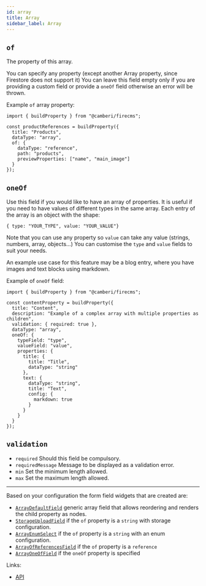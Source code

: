 ```yaml
---
id: array
title: Array
sidebar_label: Array
---
```


##  `of`

The property of this array.

You can specify any property (except another Array property, since
Firestore does not support it)
You can leave this field empty only if you are providing a custom field or
provide a `oneOf` field otherwise an error will be thrown.

Example `of` array property:
```tsx
import { buildProperty } from "@camberi/firecms";

const productReferences = buildProperty({
  title: "Products",
  dataType: "array",
  of: {
    dataType: "reference",
    path: "products",
    previewProperties: ["name", "main_image"]
  }
});
```

##  `oneOf`

Use this field if you would like to have an array of properties.
It is useful if you need to have values of different types in the same
array.
Each entry of the array is an object with the shape:
```
{ type: "YOUR_TYPE", value: "YOUR_VALUE"}
```
Note that you can use any property so `value` can take any value (strings,
numbers, array, objects...)
You can customise the `type` and `value` fields to suit your needs.

An example use case for this feature may be a blog entry, where you have
images and text blocks using markdown.

Example of `oneOf` field:
```tsx
import { buildProperty } from "@camberi/firecms";

const contentProperty = buildProperty({
  title: "Content",
  description: "Example of a complex array with multiple properties as children",
  validation: { required: true },
  dataType: "array",
  oneOf: {
    typeField: "type",
    valueField: "value",
    properties: {
      title: {
        title: "Title",
        dataType: "string"
      },
      text: {
        dataType: "string",
        title: "Text",
        config: {
          markdown: true
        }
      }
    }
  }
});
```

## `validation`

* `required` Should this field be compulsory.
* `requiredMessage` Message to be displayed as a validation error.
* `min` Set the minimum length allowed.
* `max` Set the maximum length allowed.

---

Based on your configuration the form field widgets that are created are:
- [`ArrayDefaultField`](api/functions/arraydefaultfield.md) generic array field that allows reordering and renders
  the child property as nodes.
- [`StorageUploadField`](api/functions/storageuploadfield.md) if the `of` property is a `string` with storage configuration.
- [`ArrayEnumSelect`](api/functions/arrayenumselect.md) if the `of` property is a `string` with an enum configuration.
- [`ArrayOfReferencesField`](api/functions/arrayofreferencesfield.md) if the `of` property is a `reference`
- [`ArrayOneOfField`](api/functions/arrayoneoffield.md) if the `oneOf` property is specified

Links:
- [API](api/interfaces/arrayproperty.md)


